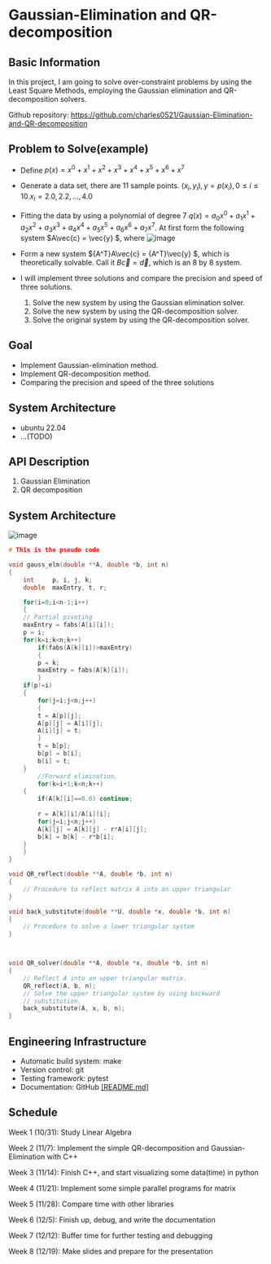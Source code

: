 # Gaussian-Elimination and QR-decomposition
## Basic Information
In this project, I am going to solve over-constraint problems by using the Least Square Methods, employing the Gaussian elimination and QR-decomposition solvers.

Github repository: https://github.com/charles0521/Gaussian-Elimination-and-QR-decomposition

## Problem to Solve(example)
*  Define $p(x) = x^0 + x^1 + x^2 + x^3 + x^4 + x^5 + x^6 + x^7$
*  Generate a data set, there are 11 sample points. ${(x_i, y_i)}, y = p(x_i), 0 \leq i \leq 10. x_i = 2.0, 2.2, ...,4.0$

*  Fitting the data by using a polynomial of degree 7 $q(x) = a_0x^0 + a_1x^1 + a_2x^2 + a_3x^3 + a_4x^4 + a_5x^5 + a_6x^6 + a_7x^7$. At first form the following system $A\vec{c} = \vec{y} $, where
![image](https://user-images.githubusercontent.com/56105794/197404654-510ec5e3-8851-4387-8485-0b1d68d3ba56.png)

* Form a new system ${A^T}A\vec{c} = {A^T}\vec{y} $, which is theoretically solvable. Call it $B\vec{c} = \vec{d}$, which is an 8 by 8 system.
* I will implement three solutions and compare the precision and speed of three solutions.

    1.  Solve the new system by using the Gaussian elimination solver.
    2.  Solve the new system by using the QR-decomposition solver.
    3.  Solve the original system by using the QR-decomposition solver.

## Goal
* Implement Gaussian-elimination method.
* Implement QR-decomposition method.
* Comparing the precision and speed of the three solutions

## System Architecture
* ubuntu 22.04
* ...(TODO)

## API Description
1. Gaussian Elimination
2. QR decomposition

## System Architecture
![image](https://user-images.githubusercontent.com/56105794/198297938-58fc295e-6e62-4189-adcb-79a5b5c393e6.png)


```c++
# This is the pseudo code

void gauss_elm(double **A, double *b, int n)
{
    int     p, i, j, k;
    double  maxEntry, t, r;

    for(i=0;i<n-1;i++)
    {
	// Partial pivoting
	maxEntry = fabs(A[i][i]);
	p = i;
	for(k=i;k<n;k++)
	    if(fabs(A[k][i])>maxEntry)
	    {
		p = k;
		maxEntry = fabs(A[k][i]);
	    }
	if(p!=i)
	{
	    for(j=i;j<n;j++)
	    {
		t = A[p][j];
		A[p][j] = A[i][j];
		A[i][j] = t;
	    }
	    t = b[p];
	    b[p] = b[i];
	    b[i] = t;
	}
		//Forward elimination.
        for(k=i+1;k<n;k++)
	{
	    if(A[k][i]==0.0) continue;
			
	    r = A[k][i]/A[i][i];
	    for(j=i;j<n;j++)
	    A[k][j] = A[k][j] - r*A[i][j];
	    b[k] = b[k] - r*b[i];
	}
    }
}

void QR_reflect(double **A, double *b, int n)
{
    // Procedure to reflect matrix A into an upper triangular
}

void back_substitute(double **U, double *x, double *b, int n)
{
    // Procedure to solve a lower triangular system
}



void QR_solver(double **A, double *x, double *b, int n)
{
    // Reflect A into an upper triangular matrix.
    QR_reflect(A, b, n);
    // Solve the upper triangular system by using backward
    // substitution.
    back_substitute(A, x, b, n);
}


```

## Engineering Infrastructure
* Automatic build system: make
* Version control: git
* Testing framework: pytest
* Documentation: GitHub [[README.md]](https://github.com/charles0521/Gaussian-Elimination-and-QR-decomposition/blob/main/README.md)

## Schedule

Week 1 (10/31): Study Linear Algebra

Week 2 (11/7):  Implement the simple QR-decomposition and Gaussian-Elimination with C++

Week 3 (11/14): Finish C++, and start visualizing some data(time) in python

Week 4 (11/21): Implement some simple parallel programs for matrix

Week 5 (11/28): Compare time with other libraries

Week 6 (12/5): Finish up, debug, and write the documentation

Week 7 (12/12): Buffer time for further testing and debugging

Week 8 (12/19): Make slides and prepare for the presentation

